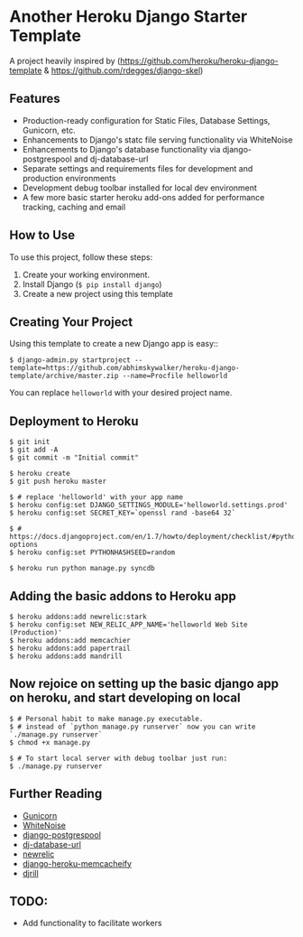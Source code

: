 # Another Heroku Django Starter Template

A project heavily inspired by (https://github.com/heroku/heroku-django-template & https://github.com/rdegges/django-skel)

## Features

- Production-ready configuration for Static Files, Database Settings, Gunicorn, etc.
- Enhancements to Django's statc file serving functionality via WhiteNoise
- Enhancements to Django's database functionality via django-postgrespool and dj-database-url
- Separate settings and requirements files for development and production environments
- Development debug toolbar installed for local dev environment 
- A few more basic starter heroku add-ons added for performance tracking, caching and email

## How to Use

To use this project, follow these steps:

1. Create your working environment.
2. Install Django (`$ pip install django`)
3. Create a new project using this template

## Creating Your Project

Using this template to create a new Django app is easy::

    $ django-admin.py startproject --template=https://github.com/abhimskywalker/heroku-django-template/archive/master.zip --name=Procfile helloworld

You can replace ``helloworld`` with your desired project name.

## Deployment to Heroku 

    $ git init
    $ git add -A
    $ git commit -m "Initial commit"

    $ heroku create
    $ git push heroku master
    
    $ # replace 'helloworld' with your app name
    $ heroku config:set DJANGO_SETTINGS_MODULE='helloworld.settings.prod'
    $ heroku config:set SECRET_KEY=`openssl rand -base64 32`

    $ # https://docs.djangoproject.com/en/1.7/howto/deployment/checklist/#python-options
    $ heroku config:set PYTHONHASHSEED=random

    $ heroku run python manage.py syncdb

## Adding the basic addons to Heroku app

    $ heroku addons:add newrelic:stark
    $ heroku config:set NEW_RELIC_APP_NAME='helloworld Web Site (Production)'
    $ heroku addons:add memcachier
    $ heroku addons:add papertrail
    $ heroku addons:add mandrill

## Now rejoice on setting up the basic django app on heroku, and start developing on local

    $ # Personal habit to make manage.py executable. 
    $ # instead of `python manage.py runserver` now you can write `./manage.py runserver`
    $ chmod +x manage.py
    
    $ # To start local server with debug toolbar just run: 
    $ ./manage.py runserver


## Further Reading

- [Gunicorn](https://warehouse.python.org/project/gunicorn/)
- [WhiteNoise](https://warehouse.python.org/project/whitenoise/)
- [django-postgrespool](https://warehouse.python.org/project/django-postgrespool/)
- [dj-database-url](https://warehouse.python.org/project/dj-database-url/)
- [newrelic](https://warehouse.python.org/project/newrelic/)
- [django-heroku-memcacheify](https://warehouse.python.org/project/django-heroku-memcacheify/)
- [djrill](https://warehouse.python.org/project/djrill/)

## TODO:
- Add functionality to facilitate workers
